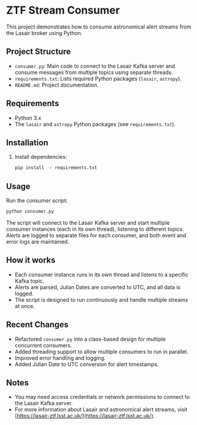 # ZTF Stream Consumer

This project demonstrates how to consume astronomical alert streams from the Lasair broker using Python.

## Project Structure

- `consumer.py`: Main code to connect to the Lasair Kafka server and consume messages from multiple topics using separate threads.
- `requirements.txt`: Lists required Python packages (`lasair`, `astropy`).
- `README.md`: Project documentation.

## Requirements

- Python 3.x
- The `lasair` and `astropy` Python packages (see `requirements.txt`).

## Installation

1. Install dependencies:
    ```sh
    pip install -r requirements.txt
    ```

## Usage

Run the consumer script:
```sh
python consumer.py
```

The script will connect to the Lasair Kafka server and start multiple consumer instances (each in its own thread), listening to different topics. Alerts are logged to separate files for each consumer, and both event and error logs are maintained.

## How it works

- Each consumer instance runs in its own thread and listens to a specific Kafka topic.
- Alerts are parsed, Julian Dates are converted to UTC, and all data is logged.
- The script is designed to run continuously and handle multiple streams at once.

## Recent Changes

- Refactored `consumer.py` into a class-based design for multiple concurrent consumers.
- Added threading support to allow multiple consumers to run in parallel.
- Improved error handling and logging.
- Added Julian Date to UTC conversion for alert timestamps.

## Notes

- You may need access credentials or network permissions to connect to the Lasair Kafka server.
- For more information about Lasair and astronomical alert streams, visit [https://lasair-ztf.lsst.ac.uk/](https://lasair-ztf.lsst.ac.uk/).